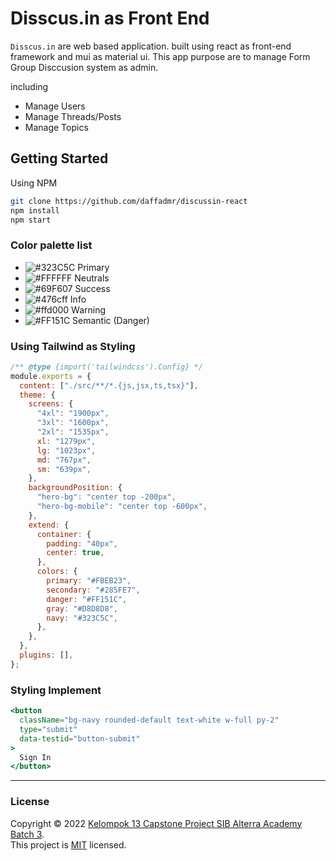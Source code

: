 # Disscus.in as Front End

`Disscus.in` are web based application. built using react as front-end framework and mui as material ui. This app purpose are to manage Form Group Disccusion system as admin.

including

- Manage Users
- Manage Threads/Posts
- Manage Topics

## Getting Started

Using NPM

```bash
git clone https://github.com/daffadmr/discussin-react
npm install
npm start
```

### Color palette list

- ![#323C5C](https://placehold.co/15x15/323C5C/323C5C.png) Primary
- ![#FFFFFF](https://placehold.co/15x15/FFFFFF/FFFFFF.png) Neutrals
- ![#69F607](https://placehold.co/15x15/69F607/69F607.png) Success
- ![#476cff](https://placehold.co/15x15/476cff/476cff.png) Info
- ![#ffd000](https://placehold.co/15x15/ffd000/ffd000.png) Warning
- ![#FF151C](https://placehold.co/15x15/FF151C/FF151C.png) Semantic (Danger)

### Using Tailwind as Styling

```js
/** @type {import('tailwindcss').Config} */
module.exports = {
  content: ["./src/**/*.{js,jsx,ts,tsx}"],
  theme: {
    screens: {
      "4xl": "1900px",
      "3xl": "1600px",
      "2xl": "1535px",
      xl: "1279px",
      lg: "1023px",
      md: "767px",
      sm: "639px",
    },
    backgroundPosition: {
      "hero-bg": "center top -200px",
      "hero-bg-mobile": "center top -600px",
    },
    extend: {
      container: {
        padding: "40px",
        center: true,
      },
      colors: {
        primary: "#FBEB23",
        secondary: "#285FE7",
        danger: "#FF151C",
        gray: "#D8D8D8",
        navy: "#323C5C",
      },
    },
  },
  plugins: [],
};
```

### Styling Implement

```jsx
<button
  className="bg-navy rounded-default text-white w-full py-2"
  type="submit"
  data-testid="button-submit"
>
  Sign In
</button>
```

---

### License

Copyright © 2022 [Kelompok 13 Capstone Project SIB Alterra Academy Batch 3](https://github.com/daffadmr/discussin-react).<br />
This project is [MIT]() licensed.